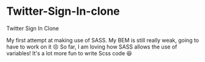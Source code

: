 # Twitter-Sign-In-clone
Twitter Sign In Clone

My first attempt at making use of SASS. My BEM is still really weak, going to have to work on it 😣
So far, I am loving how SASS allows the use of variables! It's a lot more fun to write Scss code 😆
